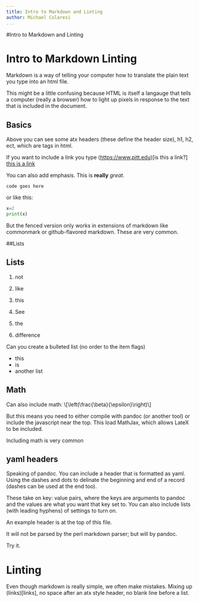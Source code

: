 ```yaml
---
title: Intro to Markdown and Linting
author: Michael Colaresi
...
```


<!-- ignore this for now-->
<script src="https://polyfill.io/v3/polyfill.min.js?features=es6"></script>
<script id="MathJax-script" async src="https://cdn.jsdelivr.net/npm/mathjax@3/es5/tex-mml-chtml.js"></script>
<!-- ignore this for now-->

#Intro to Markdown and  Linting
# Intro to Markdown Linting

Markdown is a way of telling your computer how to translate the plain text you type into an html file. 

This might be a little confusing because HTML is itself a langauge that tells a computer (really a browser) how to light up pixels in response to the text that is included in the document.

## Basics

Above you can see some atx headers (these define the header size), h1, h2, ect, which are tags in html. 

If you want to include a link you type 
(https://www.pitt.edu)[is this a link?] 
[this is a link](https://www.pitt.edu)

You can also add emphasis. 
This is **really** _great_.

`code goes here`

or like this:

```python
x=2
print(x)
```

But the fenced version only works in extensions of markdown like commonmark or github-flavored markdown. 
These are very common.

##Lists
## Lists
1. not
2. like
3. this

1. See
2. the 
3. difference

Can you create a bulleted list (no order to the item flags)

- this
- is
- another list


## Math

Can also include math:
\\[\left(\frac{\beta}{\epsilon}\right)\\]

But this means you need to either compile with pandoc (or another tool) or include the javascript near the top.
 This load MathJax, which allows LateX to be included.

Including math is very common

## yaml headers

Speaking of pandoc. You can include a header that is formatted as yaml. Using the dashes and dots to delinate the beginning and end of a record (dashes can be used at the end too). 

These take on key: value pairs, where the keys are arguments to pandoc and the values are what you want that key set to. You can also include lists (with leading hyphens) of settings to turn on.

An example header is at the top of this file.

It will not be parsed by the perl markdown parser; but will by pandoc.

Try it.

# Linting

Even though markdown is really simple, we often make mistakes. Mixing up (links)[links], no space after an atx style header, no blank line before a list.

